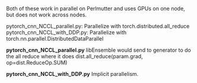 Both of these work in parallel on Perlmutter and uses GPUs on one node, but does not work across nodes.

pytorch_cnn_NCCL_parallel.py: Parallelize with torch.distributed.all_reduce
pytorch_cnn_NCCL_with_DDP.py: Parallelize with torch.nn.parallel.DistributedDataParallel

**pytorch_cnn_NCCL_parallel.py**
libEnsemble would send to generator to do the all reduce where it does
dist.all_reduce(param.grad, op=dist.ReduceOp.SUM)

**pytorch_cnn_NCCL_with_DDP.py**
Implicit parallelism.

